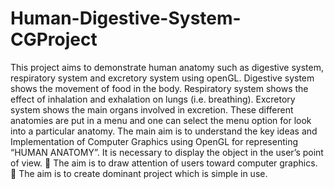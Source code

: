 # Human-Digestive-System-CGProject
This project aims to demonstrate human anatomy such as digestive system, respiratory
system and excretory system using openGL. Digestive system shows the movement of food
in the body. Respiratory system shows the effect of inhalation and exhalation on lungs (i.e.
breathing). Excretory system shows the main organs involved in excretion.
These different anatomies are put in a menu and one can select the menu option for look into
a particular anatomy.
The main aim is to understand the key ideas and Implementation of Computer
Graphics using OpenGL for representing “HUMAN ANATOMY”. It is necessary to display
the object in the user’s point of view.
 The aim is to draw attention of users toward computer graphics.
 The aim is to create dominant project which is simple in use.
